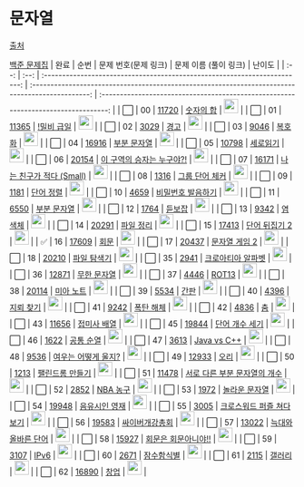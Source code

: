 <h1>문자열</h1>

[출처](https://github.com/tony9402/baekjoon/blob/main/string/README.md?plain=1)

[백준 문제집](https://www.acmicpc.net/workbook/view/7276)
| 완료 | 순번 | 문제 번호(문제 링크) | 문제 이름 (풀이 링크) | 난이도 |
| :--: | :--: | :-----------------------------------------------------------------------: | :----------------------------------------------------------------------------------------------: | :--------------------------------------------------------------------------------: |
| ⬜️ | 00 | <a href="https://www.acmicpc.net/problem/11720" target="_blank">11720</a> | <a href="../solution/11720.js" target="_blank">숫자의 합</a> | <img height="25px" width="25px" src="https://static.solved.ac/tier_small/2.svg"/> |
| ⬜️ | 01 | <a href="https://www.acmicpc.net/problem/11365" target="_blank">11365</a> | <a href="../solution/11365.js" target="_blank">!밀비 급일</a> | <img height="25px" width="25px" src="https://static.solved.ac/tier_small/2.svg"/> |
| ⬜️ | 02 | <a href="https://www.acmicpc.net/problem/3029" target="_blank">3029</a> | <a href="../solution/3029.js" target="_blank">경고</a> | <img height="25px" width="25px" src="https://static.solved.ac/tier_small/3.svg"/> |
| ⬜️ | 03 | <a href="https://www.acmicpc.net/problem/9046" target="_blank">9046</a> | <a href="../solution/9046.js" target="_blank">복호화</a> | <img height="25px" width="25px" src="https://static.solved.ac/tier_small/4.svg"/> |
| ⬜️ | 04 | <a href="https://www.acmicpc.net/problem/16916" target="_blank">16916</a> | <a href="../solution/16916.js" target="_blank">부분 문자열</a> | <img height="25px" width="25px" src="https://static.solved.ac/tier_small/4.svg"/> |
| ⬜️ | 05 | <a href="https://www.acmicpc.net/problem/10798" target="_blank">10798</a> | <a href="../solution/10798.js" target="_blank">세로읽기</a> | <img height="25px" width="25px" src="https://static.solved.ac/tier_small/5.svg"/> |
| ⬜️ | 06 | <a href="https://www.acmicpc.net/problem/20154" target="_blank">20154</a> | <a href="../solution/20154.js" target="_blank">이 구역의 승자는 누구야?!</a> | <img height="25px" width="25px" src="https://static.solved.ac/tier_small/5.svg"/> |
| ⬜️ | 07 | <a href="https://www.acmicpc.net/problem/16171" target="_blank">16171</a> | <a href="../solution/16171.js" target="_blank">나는 친구가 적다 (Small)</a> | <img height="25px" width="25px" src="https://static.solved.ac/tier_small/5.svg"/> |
| ⬜️ | 08 | <a href="https://www.acmicpc.net/problem/1316" target="_blank">1316</a> | <a href="../solution/1316.js" target="_blank">그룹 단어 체커</a> | <img height="25px" width="25px" src="https://static.solved.ac/tier_small/6.svg"/> |
| ⬜️ | 09 | <a href="https://www.acmicpc.net/problem/1181" target="_blank">1181</a> | <a href="../solution/1181.js" target="_blank">단어 정렬</a> | <img height="25px" width="25px" src="https://static.solved.ac/tier_small/6.svg"/> |
| ⬜️ | 10 | <a href="https://www.acmicpc.net/problem/4659" target="_blank">4659</a> | <a href="../solution/4659.js" target="_blank">비밀번호 발음하기</a> | <img height="25px" width="25px" src="https://static.solved.ac/tier_small/6.svg"/> |
| ⬜️ | 11 | <a href="https://www.acmicpc.net/problem/6550" target="_blank">6550</a> | <a href="../solution/6550.js" target="_blank">부분 문자열</a> | <img height="25px" width="25px" src="https://static.solved.ac/tier_small/6.svg"/> |
| ⬜️ | 12 | <a href="https://www.acmicpc.net/problem/1764" target="_blank">1764</a> | <a href="../solution/1764.js" target="_blank">듣보잡</a> | <img height="25px" width="25px" src="https://static.solved.ac/tier_small/7.svg"/> |
| ⬜️ | 13 | <a href="https://www.acmicpc.net/problem/9342" target="_blank">9342</a> | <a href="../solution/9342.js" target="_blank">염색체</a> | <img height="25px" width="25px" src="https://static.solved.ac/tier_small/8.svg"/> |
| ⬜️ | 14 | <a href="https://www.acmicpc.net/problem/20291" target="_blank">20291</a> | <a href="../solution/20291.js" target="_blank">파일 정리</a> | <img height="25px" width="25px" src="https://static.solved.ac/tier_small/8.svg"/> |
| ⬜️ | 15 | <a href="https://www.acmicpc.net/problem/17413" target="_blank">17413</a> | <a href="../solution/17413.js" target="_blank">단어 뒤집기 2</a> | <img height="25px" width="25px" src="https://static.solved.ac/tier_small/8.svg"/> |
| ✅ | 16 | <a href="https://www.acmicpc.net/problem/17609" target="_blank">17609</a> | <a href="../solution/17609.js" target="_blank">회문</a> | <img height="25px" width="25px" src="https://static.solved.ac/tier_small/11.svg"/> |
| ⬜️ | 17 | <a href="https://www.acmicpc.net/problem/20437" target="_blank">20437</a> | <a href="../solution/20437.js" target="_blank">문자열 게임 2</a> | <img height="25px" width="25px" src="https://static.solved.ac/tier_small/11.svg"/> |
| ⬜️ | 18 | <a href="https://www.acmicpc.net/problem/20210" target="_blank">20210</a> | <a href="../solution/20210.js" target="_blank">파일 탐색기</a> | <img height="25px" width="25px" src="https://static.solved.ac/tier_small/14.svg"/> |
| ⬜️ | 35 | <a href="https://www.acmicpc.net/problem/2941" target="_blank">2941</a> | <a href="../solution/2941.js" target="_blank">크로아티아 알파벳</a> | <img height="25px" width="25px" src="https://static.solved.ac/tier_small/6.svg"/> |
| ⬜️ | 36 | <a href="https://www.acmicpc.net/problem/12871" target="_blank">12871</a> | <a href="../solution/12871.js" target="_blank">무한 문자열</a> | <img height="25px" width="25px" src="https://static.solved.ac/tier_small/6.svg"/> |
| ⬜️ | 37 | <a href="https://www.acmicpc.net/problem/4446" target="_blank">4446</a> | <a href="../solution/4446.js" target="_blank">ROT13</a> | <img height="25px" width="25px" src="https://static.solved.ac/tier_small/6.svg"/> |
| ⬜️ | 38 | <a href="https://www.acmicpc.net/problem/20114" target="_blank">20114</a> | <a href="../solution/20114.js" target="_blank">미아 노트</a> | <img height="25px" width="25px" src="https://static.solved.ac/tier_small/6.svg"/> |
| ⬜️ | 39 | <a href="https://www.acmicpc.net/problem/5534" target="_blank">5534</a> | <a href="../solution/5534.js" target="_blank">간판</a> | <img height="25px" width="25px" src="https://static.solved.ac/tier_small/7.svg"/> |
| ⬜️ | 40 | <a href="https://www.acmicpc.net/problem/4396" target="_blank">4396</a> | <a href="../solution/4396.js" target="_blank">지뢰 찾기</a> | <img height="25px" width="25px" src="https://static.solved.ac/tier_small/7.svg"/> |
| ⬜️ | 41 | <a href="https://www.acmicpc.net/problem/9242" target="_blank">9242</a> | <a href="../solution/9242.js" target="_blank">폭탄 해체</a> | <img height="25px" width="25px" src="https://static.solved.ac/tier_small/7.svg"/> |
| ⬜️ | 42 | <a href="https://www.acmicpc.net/problem/4836" target="_blank">4836</a> | <a href="../solution/4836.js" target="_blank">춤</a> | <img height="25px" width="25px" src="https://static.solved.ac/tier_small/7.svg"/> |
| ⬜️ | 43 | <a href="https://www.acmicpc.net/problem/11656" target="_blank">11656</a> | <a href="../solution/11656.js" target="_blank">접미사 배열</a> | <img height="25px" width="25px" src="https://static.solved.ac/tier_small/7.svg"/> |
| ⬜️ | 45 | <a href="https://www.acmicpc.net/problem/19844" target="_blank">19844</a> | <a href="../solution/19844.js" target="_blank">단어 개수 세기</a> | <img height="25px" width="25px" src="https://static.solved.ac/tier_small/7.svg"/> |
| ⬜️ | 46 | <a href="https://www.acmicpc.net/problem/1622" target="_blank">1622</a> | <a href="../solution/1622.js" target="_blank">공통 순열</a> | <img height="25px" width="25px" src="https://static.solved.ac/tier_small/7.svg"/> |
| ⬜️ | 47 | <a href="https://www.acmicpc.net/problem/3613" target="_blank">3613</a> | <a href="../solution/3613.js" target="_blank">Java vs C++</a> | <img height="25px" width="25px" src="https://static.solved.ac/tier_small/8.svg"/> |
| ⬜️ | 48 | <a href="https://www.acmicpc.net/problem/9536" target="_blank">9536</a> | <a href="../solution/9536.js" target="_blank">여우는 어떻게 울지?</a> | <img height="25px" width="25px" src="https://static.solved.ac/tier_small/8.svg"/> |
| ⬜️ | 49 | <a href="https://www.acmicpc.net/problem/12933" target="_blank">12933</a> | <a href="../solution/12933.js" target="_blank">오리</a> | <img height="25px" width="25px" src="https://static.solved.ac/tier_small/8.svg"/> |
| ⬜️ | 50 | <a href="https://www.acmicpc.net/problem/1213" target="_blank">1213</a> | <a href="../solution/1213.js" target="_blank">팰린드롬 만들기</a> | <img height="25px" width="25px" src="https://static.solved.ac/tier_small/8.svg"/> |
| ⬜️ | 51 | <a href="https://www.acmicpc.net/problem/11478" target="_blank">11478</a> | <a href="../solution/11478.js" target="_blank">서로 다른 부분 문자열의 개수</a> | <img height="25px" width="25px" src="https://static.solved.ac/tier_small/8.svg"/> |
| ⬜️ | 52 | <a href="https://www.acmicpc.net/problem/2852" target="_blank">2852</a> | <a href="../solution/2852.js" target="_blank">NBA 농구</a> | <img height="25px" width="25px" src="https://static.solved.ac/tier_small/8.svg"/> |
| ⬜️ | 53 | <a href="https://www.acmicpc.net/problem/1972" target="_blank">1972</a> | <a href="../solution/1972.js" target="_blank">놀라운 문자열</a> | <img height="25px" width="25px" src="https://static.solved.ac/tier_small/8.svg"/> |
| ⬜️ | 54 | <a href="https://www.acmicpc.net/problem/19948" target="_blank">19948</a> | <a href="../solution/19948.js" target="_blank">음유시인 영재</a> | <img height="25px" width="25px" src="https://static.solved.ac/tier_small/8.svg"/> |
| ⬜️ | 55 | <a href="https://www.acmicpc.net/problem/3005" target="_blank">3005</a> | <a href="../solution/3005.js" target="_blank">크로스워드 퍼즐 쳐다보기</a> | <img height="25px" width="25px" src="https://static.solved.ac/tier_small/9.svg"/> |
| ⬜️ | 56 | <a href="https://www.acmicpc.net/problem/19583" target="_blank">19583</a> | <a href="../solution/19583.js" target="_blank">싸이버개강총회</a> | <img height="25px" width="25px" src="https://static.solved.ac/tier_small/9.svg"/> |
| ⬜️ | 57 | <a href="https://www.acmicpc.net/problem/13022" target="_blank">13022</a> | <a href="../solution/13022.js" target="_blank">늑대와 올바른 단어</a> | <img height="25px" width="25px" src="https://static.solved.ac/tier_small/9.svg"/> |
| ⬜️ | 58 | <a href="https://www.acmicpc.net/problem/15927" target="_blank">15927</a> | <a href="../solution/15927.js" target="_blank">회문은 회문아니야!!</a> | <img height="25px" width="25px" src="https://static.solved.ac/tier_small/11.svg"/> |
| ⬜️ | 59 | <a href="https://www.acmicpc.net/problem/3107" target="_blank">3107</a> | <a href="../solution/3107.js" target="_blank">IPv6</a> | <img height="25px" width="25px" src="https://static.solved.ac/tier_small/11.svg"/> |
| ⬜️ | 60 | <a href="https://www.acmicpc.net/problem/2671" target="_blank">2671</a> | <a href="../solution/2671.js" target="_blank">잠수함식별</a> | <img height="25px" width="25px" src="https://static.solved.ac/tier_small/11.svg"/> |
| ⬜️ | 61 | <a href="https://www.acmicpc.net/problem/2115" target="_blank">2115</a> | <a href="../solution/2115.js" target="_blank">갤러리</a> | <img height="25px" width="25px" src="https://static.solved.ac/tier_small/11.svg"/> |
| ⬜️ | 62 | <a href="https://www.acmicpc.net/problem/16890" target="_blank">16890</a> | <a href="../solution/16890.js" target="_blank">창업</a> | <img height="25px" width="25px" src="https://static.solved.ac/tier_small/15.svg"/> |

